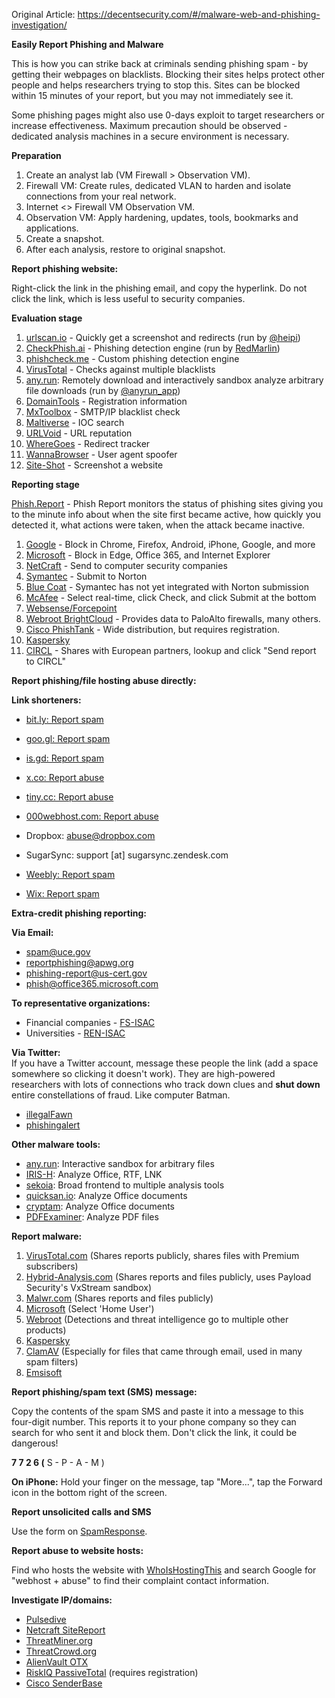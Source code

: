 Original Article: https://decentsecurity.com/#/malware-web-and-phishing-investigation/

**Easily Report Phishing and Malware**

This is how you can strike back at criminals sending phishing spam - by getting their webpages on blacklists. Blocking their sites helps protect other people and helps researchers trying to stop this. Sites can be blocked within 15 minutes of your report, but you may not immediately see it. 

Some phishing pages might also use 0-days exploit to target researchers or increase effectiveness. Maximum precaution should be observed - dedicated analysis machines in a secure environment is necessary.

**Preparation**

1. Create an analyst lab (VM Firewall > Observation VM).
2. Firewall VM: Create rules, dedicated VLAN to harden and isolate connections from your real network.
3. Internet <> Firewall VM <Host to Host Adapter> Observation VM.
4. Observation VM: Apply hardening, updates, tools, bookmarks and applications.
5. Create a snapshot.
6. After each analysis, restore to original snapshot.

**Report phishing website:**

Right-click the link in the phishing email, and copy the hyperlink. Do not click the link, which is less useful to security companies.

**Evaluation stage**

1.  [urlscan.io](https://urlscan.io/) - Quickly get a screenshot and redirects (run by [@heipi](https://twitter.com/heipei))
2.  [CheckPhish.ai](https://checkphish.ai/) - Phishing detection engine (run by [RedMarlin](https://www.redmarlin.ai/))
3.  [phishcheck.me](http://phishcheck.me/) - Custom phishing detection engine
4.  [VirusTotal](https://www.virustotal.com/#/home/url) - Checks against multiple blacklists
5.  [any.run](https://app.any.run/): Remotely download and interactively sandbox analyze arbitrary file downloads (run by [@anyrun\_app](https://twitter.com/anyrun_app))
6.  [DomainTools](https://whois.domaintools.com/) - Registration information
7.  [MxToolbox](https://mxtoolbox.com/blacklists.aspx) - SMTP/IP blacklist check
8.  [Maltiverse](https://maltiverse.com/collection) - IOC search
9.  [URLVoid](https://www.urlvoid.com/) - URL reputation
10. [WhereGoes](https://www.wheregoes.com/) - Redirect tracker
11. [WannaBrowser](https://www.wannabrowser.net/) - User agent spoofer
12. [Site-Shot](https://www.site-shot.com/) - Screenshot a website

**Reporting stage**

[Phish.Report](https://www.phish.report) - Phish Report monitors the status of phishing sites giving you to the minute info about when the site first became active, how quickly you detected it, what actions were taken, when the attack became inactive.

1.  [Google](https://www.google.com/safebrowsing/report_phish/) - Block in Chrome, Firefox, Android, iPhone, Google, and more
2.  [Microsoft](https://www.microsoft.com/en-us/wdsi/support/report-unsafe-site) - Block in Edge, Office 365, and Internet Explorer
3.  [NetCraft](http://toolbar.netcraft.com/report_url) - Send to computer security companies
4.  [Symante](https://submit.symantec.com/antifraud/phish.cgi)[c](http://rulespace.com/swg-ratertool/tool.php) - Submit to Norton
5.  [Blue Coat](http://sitereview.bluecoat.com/sitereview.jsp) - Symantec has not yet integrated with Norton submission
6.  [McAfee](https://www.trustedsource.org/en/feedback/url) - Select real-time, click Check, and click Submit at the bottom
7.  [Websense/Forcepoint](https://csi.websense.com/)
8.  [Webroot BrightCloud](http://brightcloud.com/tools/change-request-url-categorization.php) - Provides data to PaloAlto firewalls, many others.
9.  [Cisco PhishTank](https://www.phishtank.com/add_web_phish.php) - Wide distribution, but requires registration.
10.  [Kaspersky](https://virusdesk.kaspersky.com/)
11.  [CIRCL](https://www.circl.lu/urlabuse/) - Shares with European partners, lookup and click "Send report to CIRCL"

**Report phishing/file hosting abuse directly:**

**Link shorteners:**

*   [bit.ly: Report spam](https://support.bitly.com/hc/en-us/articles/231247908-I-ve-found-a-bitlink-that-directs-to-spam-what-should-I-do-)
*   [goo.gl: Report spam](https://goo.gl/#reportspam)
*   [is.gd: Report spam](https://is.gd/contact.php)
*   [x.co: Report abuse](https://supportcenter.godaddy.com/AbuseReport/)
*   [tiny.cc: Report abuse](https://tiny.cc/contact)

*   [000webhost.com: Report abuse](https://www.000webhost.com/report-abuse)
*   Dropbox: [abuse@dropbox.com](mailto:abuse@dropbox.com)
*   SugarSync: support \[at\] sugarsync.zendesk.com
*   [Weebly: Report spam](https://www.weebly.com/spam)
*   [Wix: Report spam](https://www.wix.com/upgrade/abuse#!spam-report/c18hy)

**Extra-credit phishing reporting:**

**Via Email:**

*   [spam@uce.gov](mailto:spam@uce.gov)
*   [reportphishing@apwg.org](mailto:reportphishing@apwg.org)
*   [phishing-report@us-cert.gov](mailto:phishing-report@us-cert.gov)
*   [phish@office365.microsoft.com](mailto:phish@office365.microsoft.com)

**To representative organizations:**

*   Financial companies - [FS-ISAC](https://www.fsisac.com/contact-us)
*   Universities - [REN-ISAC](https://www.ren-isac.net/contact/index.html)

**Via Twitter:**  
If you have a Twitter account, message these people the link (add a space somewhere so clicking it doesn't work). They are high-powered researchers with lots of connections who track down clues and **shut down** entire constellations of fraud. Like computer Batman.

*   [illegalFawn](https://twitter.com/illegalFawn)
*   [phishingalert](https://twitter.com/phishingalert)

**Other malware tools:**

*   [any.run](https://any.run/): Interactive sandbox for arbitrary files
*   [IRIS-H](https://iris-h.services): Analyze Office, RTF, LNK
*   [sekoia](https://malware.sekoia.fr/new): Broad frontend to multiple analysis tools
*   [quicksan.io](https://quicksand.io/): Analyze Office documents
*   [cryptam](http://cryptam.com/): Analyze Office documents
*   [PDFExaminer](http://pdfexaminer.com/): Analyze PDF files

**Report malware:**

1.  [VirusTotal.com](https://virustotal.com) (Shares reports publicly, shares files with Premium subscribers)
2.  [Hybrid-Analysis.com](https://www.hybrid-analysis.com/) (Shares reports and files publicly, uses Payload Security's VxStream sandbox)
3.  [Malwr.com](https://malwr.com) (Shares reports and files publicly)
4.  [Microsoft](https://www.microsoft.com/en-us/security/portal/submission/submit.aspx) (Select 'Home User')
5.  [Webroot](http://snup.webrootcloudav.com/SkyStoreFileUploader/upload.aspx) (Detections and threat intelligence go to multiple other products)
6.  [Kaspersky](https://scan.kaspersky.com)
7.  [ClamAV](https://www.clamav.net/reports/malware) (Especially for files that came through email, used in many spam filters)
8.  [Emsisoft](https://www.emsisoft.com/en/support/submit/)

**Report phishing/spam text (SMS) message:**

Copy the contents of the spam SMS and paste it into a message to this four-digit number. This reports it to your phone company so they can search for who sent it and block them. Don't click the link, it could be dangerous!

 **7 7 2 6 (** S - P - A - M )

**On iPhone:** Hold your finger on the message, tap "More...", tap the Forward icon in the bottom right of the screen.

**Report unsolicited calls and SMS**

Use the form on [SpamResponse](https://www.spamresponse.com/report-spam).

**Report abuse to website hosts:**

Find who hosts the website with [WhoIsHostingThis](http://www.whoishostingthis.com/) and search Google for "webhost + abuse" to find their complaint contact information.

**Investigate IP/domains:**

*   [Pulsedive](https://pulsedive.com/)
*   [Netcraft SiteReport](http://toolbar.netcraft.com/site_report)
*   [ThreatMiner.org](https://www.threatminer.org/)
*   [ThreatCrowd.org](https://www.threatcrowd.org/)
*   [AlienVault OTX](https://otx.alienvault.com/)
*   [RiskIQ PassiveTotal](https://www.passivetotal.org/login) (requires registration)
*   [Cisco SenderBase](http://www.senderbase.org/)

